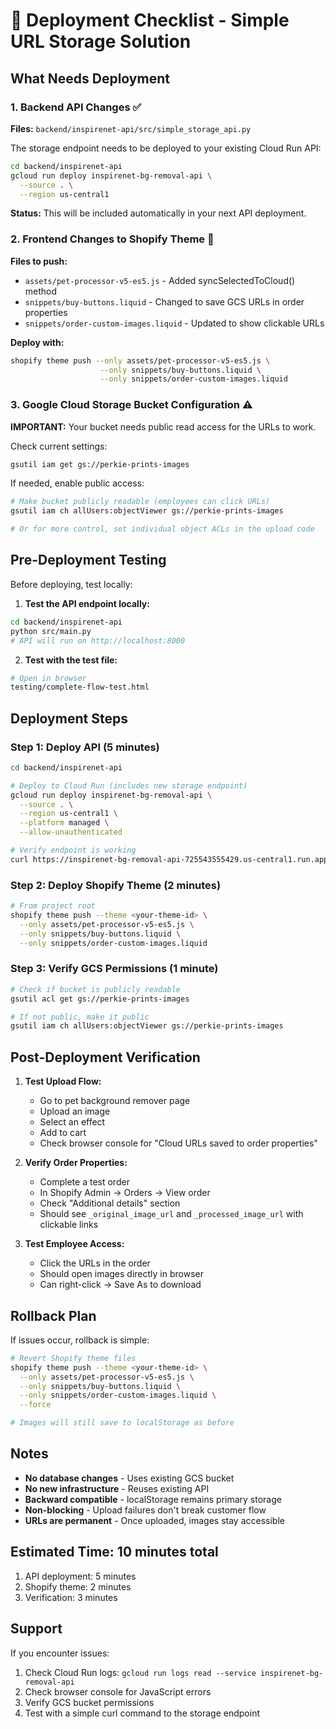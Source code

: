 # 🚀 Deployment Checklist - Simple URL Storage Solution

## What Needs Deployment

### 1. Backend API Changes ✅ 
**Files:** `backend/inspirenet-api/src/simple_storage_api.py`

The storage endpoint needs to be deployed to your existing Cloud Run API:

```bash
cd backend/inspirenet-api
gcloud run deploy inspirenet-bg-removal-api \
  --source . \
  --region us-central1
```

**Status:** This will be included automatically in your next API deployment.

### 2. Frontend Changes to Shopify Theme 🔄
**Files to push:**
- `assets/pet-processor-v5-es5.js` - Added syncSelectedToCloud() method
- `snippets/buy-buttons.liquid` - Changed to save GCS URLs in order properties
- `snippets/order-custom-images.liquid` - Updated to show clickable URLs

**Deploy with:**
```bash
shopify theme push --only assets/pet-processor-v5-es5.js \
                    --only snippets/buy-buttons.liquid \
                    --only snippets/order-custom-images.liquid
```

### 3. Google Cloud Storage Bucket Configuration ⚠️
**IMPORTANT:** Your bucket needs public read access for the URLs to work.

Check current settings:
```bash
gsutil iam get gs://perkie-prints-images
```

If needed, enable public access:
```bash
# Make bucket publicly readable (employees can click URLs)
gsutil iam ch allUsers:objectViewer gs://perkie-prints-images

# Or for more control, set individual object ACLs in the upload code
```

## Pre-Deployment Testing

Before deploying, test locally:

1. **Test the API endpoint locally:**
```bash
cd backend/inspirenet-api
python src/main.py
# API will run on http://localhost:8000
```

2. **Test with the test file:**
```bash
# Open in browser
testing/complete-flow-test.html
```

## Deployment Steps

### Step 1: Deploy API (5 minutes)
```bash
cd backend/inspirenet-api

# Deploy to Cloud Run (includes new storage endpoint)
gcloud run deploy inspirenet-bg-removal-api \
  --source . \
  --region us-central1 \
  --platform managed \
  --allow-unauthenticated

# Verify endpoint is working
curl https://inspirenet-bg-removal-api-725543555429.us-central1.run.app/health
```

### Step 2: Deploy Shopify Theme (2 minutes)
```bash
# From project root
shopify theme push --theme <your-theme-id> \
  --only assets/pet-processor-v5-es5.js \
  --only snippets/buy-buttons.liquid \
  --only snippets/order-custom-images.liquid
```

### Step 3: Verify GCS Permissions (1 minute)
```bash
# Check if bucket is publicly readable
gsutil acl get gs://perkie-prints-images

# If not public, make it public
gsutil iam ch allUsers:objectViewer gs://perkie-prints-images
```

## Post-Deployment Verification

1. **Test Upload Flow:**
   - Go to pet background remover page
   - Upload an image
   - Select an effect
   - Add to cart
   - Check browser console for "Cloud URLs saved to order properties"

2. **Verify Order Properties:**
   - Complete a test order
   - In Shopify Admin → Orders → View order
   - Check "Additional details" section
   - Should see `_original_image_url` and `_processed_image_url` with clickable links

3. **Test Employee Access:**
   - Click the URLs in the order
   - Should open images directly in browser
   - Can right-click → Save As to download

## Rollback Plan

If issues occur, rollback is simple:

```bash
# Revert Shopify theme files
shopify theme push --theme <your-theme-id> \
  --only assets/pet-processor-v5-es5.js \
  --only snippets/buy-buttons.liquid \
  --only snippets/order-custom-images.liquid \
  --force

# Images will still save to localStorage as before
```

## Notes

- **No database changes** - Uses existing GCS bucket
- **No new infrastructure** - Reuses existing API
- **Backward compatible** - localStorage remains primary storage
- **Non-blocking** - Upload failures don't break customer flow
- **URLs are permanent** - Once uploaded, images stay accessible

## Estimated Time: 10 minutes total

1. API deployment: 5 minutes
2. Shopify theme: 2 minutes  
3. Verification: 3 minutes

## Support

If you encounter issues:
1. Check Cloud Run logs: `gcloud run logs read --service inspirenet-bg-removal-api`
2. Check browser console for JavaScript errors
3. Verify GCS bucket permissions
4. Test with a simple curl command to the storage endpoint